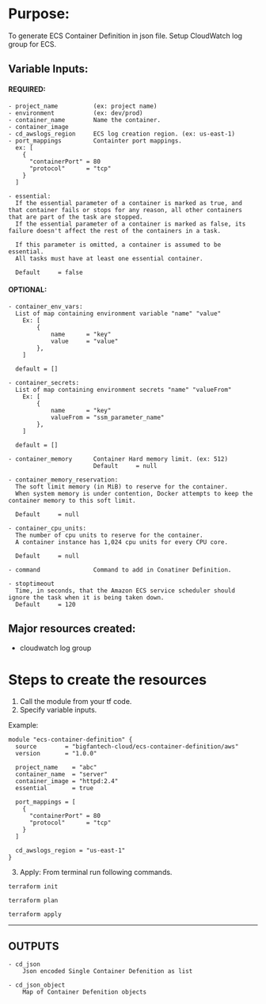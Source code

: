 # Purpose:

To generate ECS Container Definition in json file.
Setup CloudWatch log group for ECS.

## Variable Inputs:

#### REQUIRED:

```
- project_name          (ex: project name)
- environment           (ex: dev/prod)
- container_name        Name the container.
- container_image
- cd_awslogs_region     ECS log creation region. (ex: us-east-1)
- port_mappings         Containter port mappings.
  ex: [
    {
      "containerPort" = 80
      "protocol"      = "tcp"
    }
  ]

- essential:
  If the essential parameter of a container is marked as true, and that container fails or stops for any reason, all other containers that are part of the task are stopped.
  If the essential parameter of a container is marked as false, its failure doesn't affect the rest of the containers in a task.

  If this parameter is omitted, a container is assumed to be essential.
  All tasks must have at least one essential container.

  Default     = false
```

#### OPTIONAL:

```
- container_env_vars:
  List of map containing environment variable "name" "value"
    Ex: [
        {
            name      = "key"
            value     = "value"
        },
    ]

  default = []

- container_secrets:
  List of map containing environment secrets "name" "valueFrom"
    Ex: [
        {
            name      = "key"
            valueFrom = "ssm_parameter_name"
        },
    ]

  default = []

- container_memory      Container Hard memory limit. (ex: 512)
                        Default     = null

- container_memory_reservation:
  The soft limit memory (in MiB) to reserve for the container.
  When system memory is under contention, Docker attempts to keep the container memory to this soft limit.

  Default     = null

- container_cpu_units:
  The number of cpu units to reserve for the container.
  A container instance has 1,024 cpu units for every CPU core.

  Default     = null

- command               Command to add in Conatiner Definition.

- stoptimeout
  Time, in seconds, that the Amazon ECS service scheduler should ignore the task when it is being taken down.
  Default     = 120
```

## Major resources created:

- cloudwatch log group

# Steps to create the resources

1. Call the module from your tf code.
2. Specify variable inputs.

Example:

```
module "ecs-container-definition" {
  source        = "bigfantech-cloud/ecs-container-definition/aws"
  version       = "1.0.0"

  project_name    = "abc"
  container_name  = "server"
  container_image = "httpd:2.4"
  essential       = true

  port_mappings = [
    {
      "containerPort" = 80
      "protocol"      = "tcp"
    }
  ]

  cd_awslogs_region = "us-east-1"
}
```

3. Apply: From terminal run following commands.

```
terraform init
```

```
terraform plan
```

```
terraform apply
```

---

## OUTPUTS

```
- cd_json
    Json encoded Single Container Defenition as list

- cd_json_object
    Map of Container Defenition objects

```
